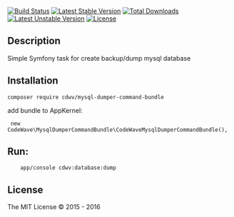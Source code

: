 [![Build Status](https://travis-ci.org/cdwv/MysqlDumperCommandBundle.svg)](https://travis-ci.org/KarolNet/TwigRatingFilter) [![Latest Stable Version](https://poser.pugx.org/cdwv/mysql-dumper-command-bundle/v/stable)](https://packagist.org/packages/cdwv/mysql-dumper-command-bundle) [![Total Downloads](https://poser.pugx.org/cdwv/mysql-dumper-command-bundle/downloads)](https://packagist.org/packages/cdwv/mysql-dumper-command-bundle) [![Latest Unstable Version](https://poser.pugx.org/cdwv/mysql-dumper-command-bundle/v/unstable)](https://packagist.org/packages/cdwv/mysql-dumper-command-bundle) [![License](https://poser.pugx.org/cdwv/mysql-dumper-command-bundle/license)](https://packagist.org/packages/cdwv/mysql-dumper-command-bundle)

Description
------------
Simple Symfony task for create backup/dump mysql database

Installation
------------

```
composer require cdwv/mysql-dumper-command-bundle
```

add bundle to AppKernel:
```
 new CodeWave\MysqlDumperCommandBundle\CodeWaveMysqlDumperCommandBundle(),
```

Run:
------------

```
    app/console cdwv:database:dump
```

## License
The MIT License &copy; 2015 - 2016